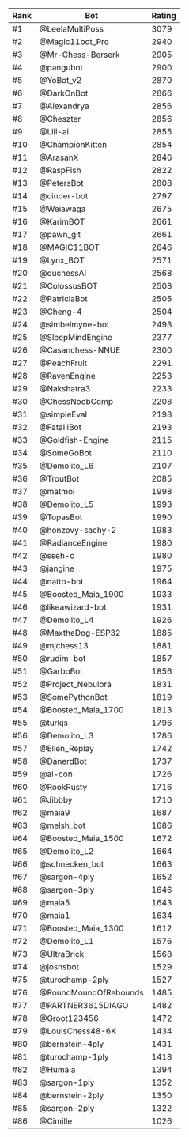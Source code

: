 Rank|Bot|Rating
---|---|---
#1|@LeelaMultiPoss|3079
#2|@Magic11bot_Pro|2940
#3|@Mr-Chess-Berserk|2905
#4|@pangubot|2900
#5|@YoBot_v2|2870
#6|@DarkOnBot|2866
#7|@Alexandrya|2856
#8|@Cheszter|2856
#9|@Lili-ai|2855
#10|@ChampionKitten|2854
#11|@ArasanX|2846
#12|@RaspFish|2822
#13|@PetersBot|2808
#14|@cinder-bot|2797
#15|@Weiawaga|2675
#16|@KarimBOT|2661
#17|@pawn_git|2661
#18|@MAGIC11BOT|2646
#19|@Lynx_BOT|2571
#20|@duchessAI|2568
#21|@ColossusBOT|2508
#22|@PatriciaBot|2505
#23|@Cheng-4|2504
#24|@simbelmyne-bot|2493
#25|@SleepMindEngine|2377
#26|@Casanchess-NNUE|2300
#27|@PeachFruit|2291
#28|@RavenEngine|2253
#29|@Nakshatra3|2233
#30|@ChessNoobComp|2208
#31|@simpleEval|2198
#32|@FataliiBot|2193
#33|@Goldfish-Engine|2115
#34|@SomeGoBot|2110
#35|@Demolito_L6|2107
#36|@TroutBot|2085
#37|@matmoi|1998
#38|@Demolito_L5|1993
#39|@TopasBot|1990
#40|@honzovy-sachy-2|1983
#41|@RadianceEngine|1980
#42|@sseh-c|1980
#43|@jangine|1975
#44|@natto-bot|1964
#45|@Boosted_Maia_1900|1933
#46|@likeawizard-bot|1931
#47|@Demolito_L4|1926
#48|@MaxtheDog-ESP32|1885
#49|@mjchess13|1881
#50|@rudim-bot|1857
#51|@GarboBot|1856
#52|@Project_Nebulora|1831
#53|@SomePythonBot|1819
#54|@Boosted_Maia_1700|1813
#55|@turkjs|1796
#56|@Demolito_L3|1786
#57|@Ellen_Replay|1742
#58|@DanerdBot|1737
#59|@ai-con|1726
#60|@RookRusty|1716
#61|@Jibbby|1710
#62|@maia9|1687
#63|@melsh_bot|1686
#64|@Boosted_Maia_1500|1672
#65|@Demolito_L2|1664
#66|@schnecken_bot|1663
#67|@sargon-4ply|1652
#68|@sargon-3ply|1646
#69|@maia5|1643
#70|@maia1|1634
#71|@Boosted_Maia_1300|1612
#72|@Demolito_L1|1576
#73|@UltraBrick|1568
#74|@joshsbot|1529
#75|@turochamp-2ply|1527
#76|@RoundMoundOfRebounds|1485
#77|@PARTNER3615DIAGO|1482
#78|@Groot123456|1472
#79|@LouisChess48-6K|1434
#80|@bernstein-4ply|1431
#81|@turochamp-1ply|1418
#82|@Humaia|1394
#83|@sargon-1ply|1352
#84|@bernstein-2ply|1350
#85|@sargon-2ply|1322
#86|@Cimille|1026
